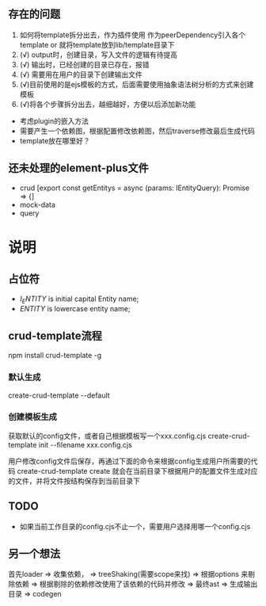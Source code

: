 ## 存在的问题
1. 如何将template拆分出去，作为插件使用
作为peerDependency引入各个template or 就将template放到lib/template目录下
2. (√) output时，创建目录，写入文件的逻辑有待提高
3. (√) 输出时，已经创建的目录已存在，报错
4. (√) 需要用在用户的目录下创建输出文件
5. (√)目前使用的是ejs模板的方式，后面需要使用抽象语法树分析的方式来创建模板
6. (√)将各个步骤拆分出去，越细越好，方便以后添加新功能

- 考虑plugin的嵌入方法
- 需要产生一个依赖图，根据配置修改依赖图，然后traverse修改最后生成代码
- template放在哪里好？

## 还未处理的element-plus文件
- crud  [export const getEntitys = async (params: IEntityQuery): Promise<any> => {]
- mock-data 
- query






# 说明

## 占位符
- $I_ENTITY$ is initial capital Entity name;
- $ENTITY$ is lowercase entity name;

## crud-template流程
npm install crud-template -g

### 默认生成
create-crud-template --default

### 创建模板生成
获取默认的config文件，或者自己根据模板写一个xxx.config.cjs
create-crud-template init --filename xxx.config.cjs

用户修改config文件后保存，再通过下面的命令来根据config生成用户所需要的代码
create-crud-template create
就会在当前目录下根据用户的配置文件生成对应的文件，并将文件按结构保存到当前目录下


## TODO
- 如果当前工作目录的config.cjs不止一个，需要用户选择用哪一个config.cjs




## 另一个想法
首先loader 
=> 收集依赖， 
=> treeShaking(需要scope来找) 
=> 根据options 来剔除依赖 
=> 根据剔除的依赖修改使用了该依赖的代码并修改 
=> 最终ast 
=> 生成输出目录 
=> codegen